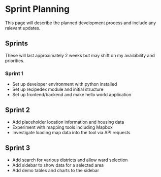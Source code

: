 # Sprint Planning

This page will describe the planned development process and include any relevant updates.

## Sprints

These will last approximately 2 weeks but may shift on my availability and priorities.

### Sprint 1

* Set up developer environment with python installed
* Set up recipedex module and initial structure
* Set up frontend/backend and make hello world application

## Sprint 2

* Add placeholder location information and housing data
* Experiment with mapping tools including Mapbox
* Investigate loading map data into the tool via API requests

## Sprint 3

* Add search for various districts and allow ward selection
* Add sidebar to show data for a selected area
* Add demo tables and charts to the sidebar

